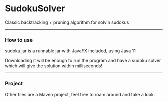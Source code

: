 # SudokuSolver

Classic backtracking + pruning algorithm for solvin sudokus

---

### How to use

sudoku.jar is a runnable jar with JavaFX included, using Java 11

Downloading it will be enough to run the program and have a sudoku solver which will give the solution within milliseconds!

---

### Project

Other files are a Maven project, feel free to roam around and take a look.
